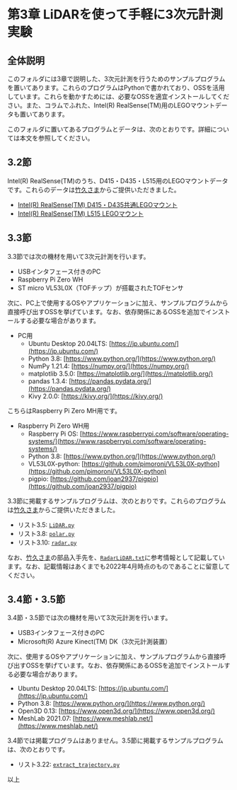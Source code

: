 # 第3章 LiDARを使って手軽に3次元計測実験
## 全体説明
このフォルダには3章で説明した、3次元計測を行うためのサンプルプログラムを置いてあります。これらのプログラムはPythonで書かれており、OSSを活用しています。これらを動かすためには、必要なOSSを適宜インストールしてください。また、コラムでふれた、Intel(R) RealSense(TM)用のLEGOマウントデータも置いてあります。

このフォルダに置いてあるプログラムとデータは、次のとおりです。詳細については本文を参照してください。

## 3.2節
Intel(R) RealSense(TM)のうち、D415・D435・L515用のLEGOマウントデータです。これらのデータは[竹久さま](https://github.com/aho1go)からご提供いただきました。
+ [Intel(R) RealSense(TM) D415・D435共通LEGOマウント](https://github.com/ShizSak/Basics_of_3D_Measurement/blob/main/Chapter%203/RealsenseD415_435-LEGO.stl)
+ [Intel(R) RealSense(TM) L515 LEGOマウント](https://github.com/ShizSak/Basics_of_3D_Measurement/blob/main/Chapter%203/RealsenseL515-LEGO.stl)

## 3.3節
3.3節では次の機材を用いて3次元計測を行います。
+ USBインタフェース付きのPC
+ Raspberry Pi Zero WH
+ ST micro VL53L0X（TOFチップ）が搭載されたTOFセンサ

次に、PC上で使用するOSやアプリケーションに加え、サンプルプログラムから直接呼び出すOSSを挙げています。なお、依存関係にあるOSSを追加でインストールする必要な場合があります。
+ PC用
  - Ubuntu Desktop 20.04LTS: [https://jp.ubuntu.com/](https://jp.ubuntu.com/)
  - Python 3.8: [https://www.python.org/](https://www.python.org/)
  - NumPy 1.21.4: [https://numpy.org/](https://numpy.org/)
  - matplotlib 3.5.0: [https://matplotlib.org/](https://matplotlib.org/)
  - pandas 1.3.4: [https://pandas.pydata.org/](https://pandas.pydata.org/)
  - Kivy 2.0.0: [https://kivy.org/](https://kivy.org/)

こちらはRaspberry Pi Zero MH用です。
+ Raspberry Pi Zero WH用
  - Raspberry Pi OS: [https://www.raspberrypi.com/software/operating-systems/](https://www.raspberrypi.com/software/operating-systems/)
  - Python 3.8: [https://www.python.org/](https://www.python.org/)
  - VL53L0X-python: [https://github.com/pimoroni/VL53L0X-python](https://github.com/pimoroni/VL53L0X-python)
  - pigpio: [https://github.com/joan2937/pigpio](https://github.com/joan2937/pigpio)

3.3節に掲載するサンプルプログラムは、次のとおりです。これらのプログラムは[竹久さま](https://github.com/aho1go)からご提供いただきました。
+ リスト3.5: [```LiDAR.py```](https://github.com/ShizSak/Basics_of_3D_Measurement/blob/main/Chapter%203/LiDAR.py)
+ リスト3.8: [```polar.py```](https://github.com/ShizSak/Basics_of_3D_Measurement/blob/main/Chapter%203/polar.py)
+ リスト3.10: [```radar.py```](https://github.com/ShizSak/Basics_of_3D_Measurement/blob/main/Chapter%203/radar.py)

なお、[竹久さま](https://github.com/aho1go)の部品入手先を、[```RadarLiDAR.txt```](https://github.com/ShizSak/Basics_of_3D_Measurement/blob/main/Chapter%203/RadarLiDAR.txt)に参考情報として記載しています。なお、記載情報はあくまでも2022年4月時点のものであることに留意してください。

## 3.4節・3.5節
3.4節・3.5節では次の機材を用いて3次元計測を行います。

+ USB3インタフェース付きのPC
+ Microsoft(R) Azure Kinect(TM) DK（3次元計測装置）

次に、使用するOSやアプリケーションに加え、サンプルプログラムから直接呼び出すOSSを挙げています。なお、依存関係にあるOSSを追加でインストールする必要な場合があります。
+ Ubuntu Desktop 20.04LTS: [https://jp.ubuntu.com/](https://jp.ubuntu.com/)
+ Python 3.8: [https://www.python.org/](https://www.python.org/)
+ Open3D 0.13: [https://www.open3d.org/](https://www.open3d.org/)
+ MeshLab 2021.07: [https://www.meshlab.net/](https://www.meshlab.net/)

3.4節では掲載プログラムはありません。3.5節に掲載するサンプルプログラムは、次のとおりです。
+ リスト3.22: [```extract_trajectory.py```](https://github.com/ShizSak/Basics_of_3D_Measurement/blob/main/Chapter%203/extract_trajectory.py)

以上
